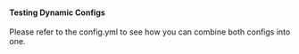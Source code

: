 #### Testing Dynamic Configs
Please refer to the config.yml to see how you can combine both configs into one.
